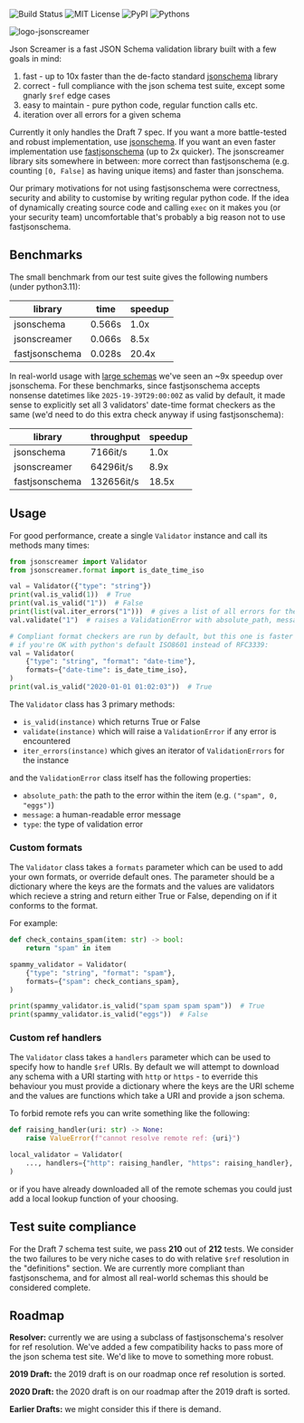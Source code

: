 ![Build Status](https://github.com/SuadeLabs/jsonscreamer/actions/workflows/ci-pipeline.yml/badge.svg)
![MIT License](https://img.shields.io/badge/LICENSE-MIT-yellow.svg)
![PyPI](https://img.shields.io/pypi/v/jsonscreamer.svg)
![Pythons](https://img.shields.io/pypi/pyversions/jsonscreamer.svg)

![logo-jsonscreamer](https://repository-images.githubusercontent.com/979927857/0a75e558-981a-4d73-8f11-f35f0492e6fe)

Json Screamer is a fast JSON Schema validation library built with a few goals in mind:

1. fast - up to 10x faster than the de-facto standard [jsonschema](https://github.com/python-jsonschema/jsonschema) library
2. correct - full compliance with the json schema test suite, except some gnarly `$ref` edge cases
3. easy to maintain - pure python code, regular function calls etc.
4. iteration over all errors for a given schema

Currently it only handles the Draft 7 spec. If you want a more battle-tested and robust implementation, use [jsonschema](https://github.com/python-jsonschema/jsonschema). If you want an even faster implementation use [fastjsonschema](https://github.com/horejsek/python-fastjsonschema) (up to 2x quicker). The jsonscreamer library sits somewhere in between: more correct than fastjsonschema (e.g. counting `[0, False]` as having unique items) and faster than jsonschema.

Our primary motivations for not using fastjsonschema were correctness, security and ability to customise by writing regular python code. If the idea of dynamically creating source code and calling `exec` on it makes you (or your security team) uncomfortable that's probably a big reason not to use fastjsonschema.


## Benchmarks

The small benchmark from our test suite gives the following numbers (under python3.11):

| library | time | speedup |
| --- | --- | --- |
| jsonschema | 0.566s | 1.0x |
| jsonscreamer | 0.066s | 8.5x |
| fastjsonschema | 0.028s | 20.4x |

In real-world usage with [large schemas](https://github.com/SuadeLabs/fire/blob/master/schemas/account.json) we've seen an ~9x speedup over jsonschema. For these benchmarks, since fastjsonschema accepts nonsense datetimes like `2025-19-39T29:00:00Z` as valid by default, it made sense to explicitly set all 3 validators' date-time format checkers as the same (we'd need to do this extra check anyway if using fastjsonschema):

| library | throughput | speedup |
| --- | --- | --- |
| jsonschema | 7166it/s | 1.0x |
| jsonscreamer | 64296it/s| 8.9x |
| fastjsonschema | 132656it/s | 18.5x |


## Usage

For good performance, create a single `Validator` instance and call its methods many times:

```python
from jsonscreamer import Validator
from jsonscreamer.format import is_date_time_iso

val = Validator({"type": "string"})
print(val.is_valid(1))  # True
print(val.is_valid("1"))  # False
print(list(val.iter_errors("1")))  # gives a list of all errors for the item
val.validate("1")  # raises a ValidationError with absolute_path, message, type

# Compliant format checkers are run by default, but this one is faster
# if you're OK with python's default ISO8601 instead of RFC3339:
val = Validator(
    {"type": "string", "format": "date-time"},
    formats={"date-time": is_date_time_iso},
)
print(val.is_valid("2020-01-01 01:02:03"))  # True
```

The `Validator` class has 3 primary methods:

- `is_valid(instance)` which returns True or False
- `validate(instance)` which will raise a `ValidationError` if any error is encountered
- `iter_errors(instance)` which gives an iterator of `ValidationErrors` for the instance

and the `ValidationError` class itself has the following properties:

- `absolute_path`: the path to the error within the item (e.g. `("spam", 0, "eggs")`)
- `message`: a human-readable error message
- `type`: the type of validation error


### Custom formats

The `Validator` class takes a `formats` parameter which can be used to add your own formats, or override default ones.
The parameter should be a dictionary where the keys are the formats and the values are validators which recieve a string and return either True or False, depending on if it conforms to the format.

For example:

```python
def check_contains_spam(item: str) -> bool:
    return "spam" in item

spammy_validator = Validator(
    {"type": "string", "format": "spam"},
    formats={"spam": check_contians_spam},
)

print(spammy_validator.is_valid("spam spam spam spam"))  # True
print(spammy_validator.is_valid("eggs"))  # False
```

### Custom ref handlers

The `Validator` class takes a `handlers` parameter which can be used to specify how to handle `$ref` URIs.
By default we will attempt to download any schema with a URI starting with `http` or `https` - to everride this behaviour you must provide a dictionary where the keys are the URI scheme and the values are functions which take a URI and provide a json schema.

To forbid remote refs you can write something like the following:

```python
def raising_handler(uri: str) -> None:
    raise ValueError(f"cannot resolve remote ref: {uri}")

local_validator = Validator(
    ..., handlers={"http": raising_handler, "https": raising_handler},
)
```

or if you have already downloaded all of the remote schemas you could just add a local lookup function of your choosing.


## Test suite compliance

For the Draft 7 schema test suite, we pass **210** out of **212** tests. We consider the two failures to be very niche cases to do with relative `$ref` resolution in the "definitions" section. We are currently more compliant than fastjsonschema, and for almost all real-world schemas this should be considered complete.


## Roadmap

**Resolver:** currently we are using a subclass of fastjsonschema's resolver for ref resolution. We've added a few compatibility hacks to pass more of the json schema test site. We'd like to move to something more robust.

**2019 Draft:** the 2019 draft is on our roadmap once ref resolution is sorted.

**2020 Draft:** the 2020 draft is on our roadmap after the 2019 draft is sorted.

**Earlier Drafts:** we might consider this if there is demand.

